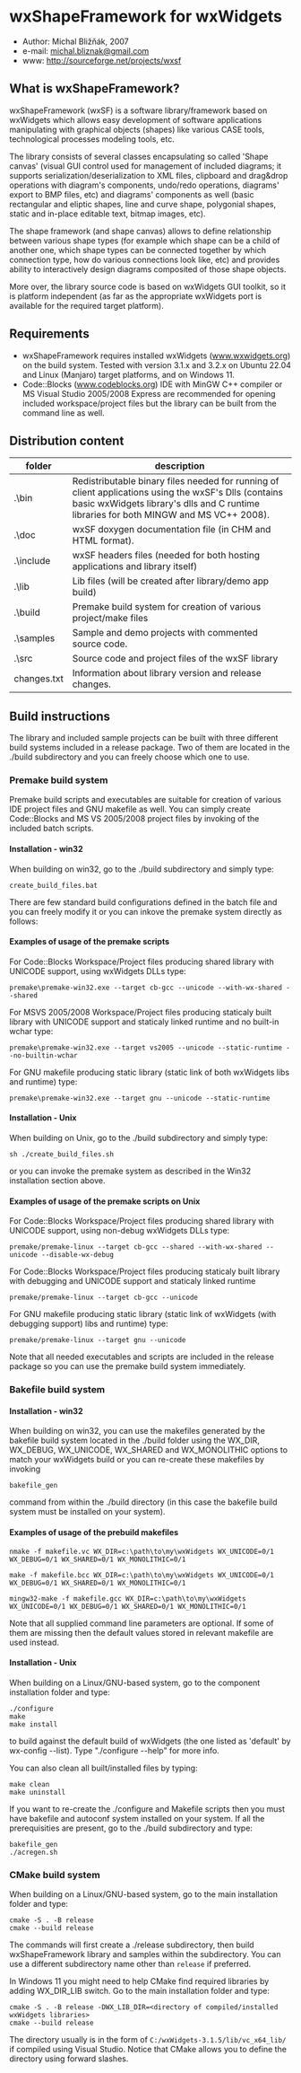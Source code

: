 # wxShapeFramework for wxWidgets

- Author: Michal Bližňák, 2007
- e-mail: michal.bliznak@gmail.com
- www: http://sourceforge.net/projects/wxsf

## What is wxShapeFramework?

wxShapeFramework (wxSF) is a software library/framework based on wxWidgets which allows easy development of software applications manipulating with  graphical objects (shapes) like various CASE tools, technological processes modeling tools, etc.

The library consists of several classes encapsulating so called 'Shape canvas' (visual GUI control used for management of included diagrams; it supports serialization/deserialization to XML files, clipboard and drag&drop operations with diagram's components, undo/redo operations, diagrams' export to BMP files, etc) and diagrams' components as well (basic rectangular and eliptic shapes, line and curve shape, polygonial shapes, static and in-place editable text, bitmap images, etc).

The shape framework (and shape canvas) allows to define relationship between various shape types (for example which shape can be a child of another one, which shape types can be connected together by which connection type, how do various connections look like, etc) and provides ability to interactively design diagrams composited of those shape objects.

More over, the library source code is based on wxWidgets GUI toolkit, so it is platform independent (as far as the appropriate wxWidgets port is available for the required target platform).

## Requirements

- wxShapeFramework requires installed wxWidgets (www.wxwidgets.org) on the build system. Tested with version 3.1.x and 3.2.x on Ubuntu 22.04 and Linux (Manjaro) target platforms, and on Windows 11.
- Code::Blocks (www.codeblocks.org) IDE with MinGW C++ compiler or MS Visual Studio 2005/2008 Express are recommended for opening included workspace/project files but the library can be built from the command line as well.

## Distribution content

| folder | description |
|---|---|
|.\bin | Redistributable binary files needed for running of client applications using the wxSF's Dlls (contains basic wxWidgets library's dlls and C runtime libraries for both MINGW and MS VC++ 2008). |
| .\doc | wxSF doxygen documentation file (in CHM and HTML format). |
| .\include | wxSF headers files (needed for both hosting applications and library itself) |
| .\lib | Lib files (will be created after library/demo app build) |
| .\build | Premake build system for creation of various project/make files |
| .\samples | Sample and demo projects with commented source code. |
| .\src | Source code and project files of the wxSF library |
| changes.txt | Information about library version and release changes. |


## Build instructions

The library and included sample projects can be built with three different build systems included in a release package. Two of them are located in the ./build subdirectory and you can freely choose which one to use.

### Premake build system

Premake build scripts and executables are suitable for creation of various IDE project files and  GNU makefile as well. You can simply create Code::Blocks and MS VS 2005/2008 project files by invoking of the included batch scripts.

#### Installation - win32

When building on win32, go to the ./build subdirectory and simply type:
```shell
create_build_files.bat
```

There are few standard build configurations defined in the batch file and you can freely modify it or you can inkove the premake system directly as follows:

#### Examples of usage of the premake scripts

For Code::Blocks Workspace/Project files producing shared library with UNICODE support, using wxWidgets DLLs type:
```shell
premake\premake-win32.exe --target cb-gcc --unicode --with-wx-shared --shared
```

For MSVS 2005/2008 Workspace/Project files producing staticaly built library with UNICODE support and staticaly linked runtime and no built-in wchar type:

```shell
premake\premake-win32.exe --target vs2005 --unicode --static-runtime --no-builtin-wchar
```

For GNU makefile producing static library (static link of both wxWidgets libs and runtime) type:
```shell
premake\premake-win32.exe --target gnu --unicode --static-runtime
```

#### Installation - Unix

When building on Unix, go to the ./build subdirectory and simply type:
```shell
sh ./create_build_files.sh
```

or you can invoke the premake system as described in the Win32 installation section above.

#### Examples of usage of the premake scripts on Unix

For Code::Blocks Workspace/Project files producing shared library with UNICODE support, using non-debug wxWidgets DLLs type: 
```shell
premake/premake-linux --target cb-gcc --shared --with-wx-shared --unicode --disable-wx-debug
```

For Code::Blocks Workspace/Project files producing staticaly built library with debugging and UNICODE support and staticaly linked runtime
```shell
premake/premake-linux --target cb-gcc --unicode
```

For GNU makefile producing static library (static link of wxWidgets (with debugging support) libs and runtime) type:
```shell
premake/premake-linux --target gnu --unicode
```

Note that all needed executables and scripts are included in the release package so you can use the premake build system immediately.

### Bakefile build system

#### Installation - win32

When building on win32, you can use the makefiles generated by the bakefile build system located in the ./build folder using the WX_DIR, WX_DEBUG, WX_UNICODE, WX_SHARED and WX_MONOLITHIC options to match your wxWidgets build or you can re-create these makefiles by invoking

```shell
bakefile_gen
```

command from within the ./build directory (in this case the bakefile build system must be installed on your system).

#### Examples of usage of the prebuild makefiles

```shell
nmake -f makefile.vc WX_DIR=c:\path\to\my\wxWidgets WX_UNICODE=0/1 WX_DEBUG=0/1 WX_SHARED=0/1 WX_MONOLITHIC=0/1
```

```shell
make -f makefile.bcc WX_DIR=c:\path\to\my\wxWidgets WX_UNICODE=0/1 WX_DEBUG=0/1 WX_SHARED=0/1 WX_MONOLITHIC=0/1
```

```shell
mingw32-make -f makefile.gcc WX_DIR=c:\path\to\my\wxWidgets WX_UNICODE=0/1 WX_DEBUG=0/1 WX_SHARED=0/1 WX_MONOLITHIC=0/1
```

Note that all supplied command line parameters are optional. If some of them are missing then the default values stored in relevant makefile are used instead.

#### Installation - Unix

When building on a Linux/GNU-based system, go to the component installation folder and type:

```shell
./configure  
make
make install
```

to build against the default build of wxWidgets (the one listed as 'default' by wx-config --list). Type "./configure --help" for more info.

You can also clean all built/installed files by typing:

```shell
make clean
make uninstall
```

If you want to re-create the ./configure and Makefile scripts then you must have bakefile and autoconf system installed on your system. If all the prerequisities are present, go to the ./build subdirectory and type:

```shell
bakefile_gen
./acregen.sh
```

### CMake build system

When building on a Linux/GNU-based system, go to the main installation folder and type:

```shell
cmake -S . -B release
cmake --build release
```

The commands will first create a ./release subdirectory, then build wxShapeFramework library and samples 
within the subdirectory. You can use a different subdirectory name other than `release` if preferred.

In Windows 11 you might need to help CMake find required libraries by adding WX_DIR_LIB switch. 
Go to the main installation folder and type:

```shell
cmake -S . -B release -DWX_LIB_DIR=<directory of compiled/installed wxWidgets libraries>
cmake --build release
```
The directory usually is in the form of `C:/wxWidgets-3.1.5/lib/vc_x64_lib/` if compiled using Visual Studio.
Notice that CMake allows you to define the directory using forward slashes.